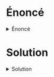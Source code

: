 # Énoncé
<details><summary>Énoncé</summary>

**Pts: 100**

**nc 54.37.70.250 2002**

Author: charliepy

File: [**Authme**](https://gitlab.com/n4t10n/specifique-writeup/-/blob/main/Writeup_Hackerlab_Qualif_2023/Basic/Challenge%20file/Authme.zip)

</details>

# Solution
<details><summary>Solution</summary>
Nous voici face au Challenge **Le Fâ.** On passe rapidement à une vérification des protection du fichier binaire

<img src='img/Fa0.jpeg'>

Nous pouvons constaté que la protection **PIE** n'est pas activé donc les adresses mémoires seront identiques à chaque lancement du binaire. Au démarrage du binaire lorsque l'authentification est réussi on a accès à un shell permettant de ce promené dans tout les répertoires comme indiqué ci bas:

<img src='img/Fa1.png'>

Donc Nous connaissons l'objectif du chall c'est de réussir l'authentification afin d'ouvrir le fichier **flag.txt.** Quand nous décompilons ce dernier avec **Ghidra**, voilà ce que nous présente la fonction **main**

<img src='img/Fa2.png'>

<img src='img/Fa3.png'>

J'ai pensé qu'il suffisait de provoquer un dépassement de tampon dans la pile (stack buffer overflow) pour écraser l'adresse de retour et sauter à l'intérieur de la condition **if (auth == 1)**. Cependant, j'ai remarqué que l'adresse contenait des caractères **\n**. Eh bien, cela devrait être gérable, mais le problème est que le programme se termine avec **exit(0)** et ne revient pas à la fonction **main**.

Alors j'ai procédé autrement l'objectif, est de voler le **Username** et le **Password** sur le serveur, mais comment c'est possible. Avec l'outil **gdb** quand on désassemble la fonction main on retrouve l'adresse de stockage du Username et du Password en commentaire (ça fait 1). Ensuite nous allons recherché l'adresse d'un **pop rdi ; ret** pour insérer le Username puis après le Password dans le régistre RDI (ça fait 2) avec la commande:

    ROPgadget --binary chall | grep "pop rdi"

Enfin je devais retrouver l'adresse de la fonction **puts** pour afficher le Username et le Password après leurs insertion dans le RDI. J'ai retrouvé ce dernier toujours en avec **gdb** en désassemblant la fonction main. Voilà le script de résolution:

<img src='img/Fa7.png'>

File: [**Fa_solve**](https://gitlab.com/n4t10n/specifique-writeup/-/blob/main/Writeup_Hackerlab_Qualif_2023/Basic/Challenge%20file/Fa_solve.py)

Extrait de l'attaque:

<img src='img/Fa4.png'>

<img src='img/Fa5.png'>

<img src='img/Fa6.png'>

Flag: **CTF_Cl053_UR_3y3_4ND_g0_w1th_tH3_Fl0w_0721307!!**

</details>
